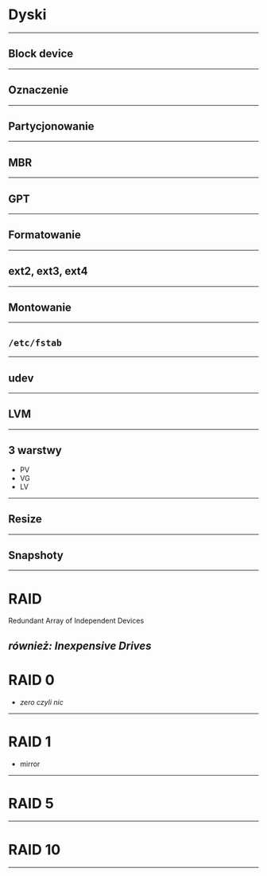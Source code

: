 # Dyski
------
## Block device
------
## Oznaczenie
------
## Partycjonowanie
---
## MBR
---
## GPT
------
## Formatowanie
---
## ext2, ext3, ext4
------
## Montowanie
---
## `/etc/fstab`
------
## udev
------
## LVM
---
## 3 warstwy

- PV
- VG
- LV
---
## Resize
---
## Snapshoty
------
# RAID

Redundant Array of Independent Devices

*również: Inexpensive Drives*
---
# RAID 0

- *zero czyli nic*
---
# RAID 1

- mirror
---
# RAID 5
---
# RAID 10
------

